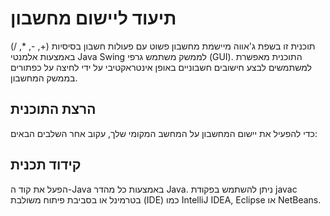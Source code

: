 # תיעוד ליישום מחשבון

תוכנית זו בשפת ג'אווה מיישמת מחשבון פשוט עם פעולות חשבון בסיסיות (+, -, *, /) באמצעות אלמנטי Java Swing לממשק משתמש גרפי (GUI).
התוכנית מאפשרת למשתמשים לבצע חישובים חשבוניים באופן אינטראקטיבי על ידי לחיצה על כפתורים בממשק המחשבון.

## הרצת התוכנית
כדי להפעיל את יישום המחשבון על המחשב המקומי שלך, עקוב אחר השלבים הבאים:

## קידוד תכנית
הפעל את קוד ה-Java באמצעות כל מהדר Java. 
ניתן להשתמש בפקודת javac בטרמינל או בסביבת פיתוח משולבת (IDE) כמו IntelliJ IDEA, Eclipse או NetBeans.
